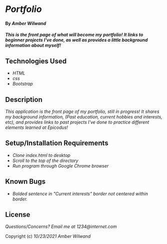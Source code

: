 # _Portfolio_

#### By _**Amber Wilwand**_

#### _This is the front page of what will become my portfolio! It links to beginner projects I've done, as well as provides a little background information about myself!_

## Technologies Used

* _HTML_
* _css_
* _Bootstrap_

## Description

_This application is the front page of my portfolio, still in progress! It shares my background information, (Past education, current hobbies and interests, etc), and provides links to past projects I've done to practice different elements learned at Epicodus!_

## Setup/Installation Requirements

* _Clone index.html to desktop_
* _Scroll to the top of the directory_
* _Run program through Google Chrome browser_

## Known Bugs

* _Bolded sentence in "Current interests" border not centered within border._


## License

_Questions/Concerns? Email me at 1234@internet.com_

Copyright (c) _10/23/2021_ _Amber Wilwand_
